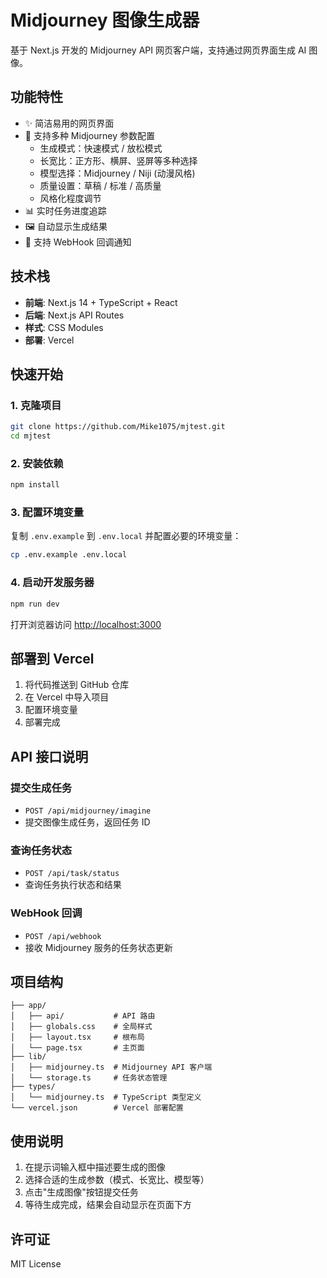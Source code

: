 # Midjourney 图像生成器

基于 Next.js 开发的 Midjourney API 网页客户端，支持通过网页界面生成 AI 图像。

## 功能特性

- ✨ 简洁易用的网页界面
- 🎨 支持多种 Midjourney 参数配置
  - 生成模式：快速模式 / 放松模式
  - 长宽比：正方形、横屏、竖屏等多种选择
  - 模型选择：Midjourney / Niji (动漫风格)
  - 质量设置：草稿 / 标准 / 高质量
  - 风格化程度调节
- 📊 实时任务进度追踪
- 🖼️ 自动显示生成结果
- 🔄 支持 WebHook 回调通知

## 技术栈

- **前端**: Next.js 14 + TypeScript + React
- **后端**: Next.js API Routes
- **样式**: CSS Modules
- **部署**: Vercel

## 快速开始

### 1. 克隆项目

```bash
git clone https://github.com/Mike1075/mjtest.git
cd mjtest
```

### 2. 安装依赖

```bash
npm install
```

### 3. 配置环境变量

复制 `.env.example` 到 `.env.local` 并配置必要的环境变量：

```bash
cp .env.example .env.local
```

### 4. 启动开发服务器

```bash
npm run dev
```

打开浏览器访问 [http://localhost:3000](http://localhost:3000)

## 部署到 Vercel

1. 将代码推送到 GitHub 仓库
2. 在 Vercel 中导入项目
3. 配置环境变量
4. 部署完成

## API 接口说明

### 提交生成任务
- `POST /api/midjourney/imagine`
- 提交图像生成任务，返回任务 ID

### 查询任务状态
- `POST /api/task/status`
- 查询任务执行状态和结果

### WebHook 回调
- `POST /api/webhook`
- 接收 Midjourney 服务的任务状态更新

## 项目结构

```
├── app/
│   ├── api/           # API 路由
│   ├── globals.css    # 全局样式
│   ├── layout.tsx     # 根布局
│   └── page.tsx       # 主页面
├── lib/
│   ├── midjourney.ts  # Midjourney API 客户端
│   └── storage.ts     # 任务状态管理
├── types/
│   └── midjourney.ts  # TypeScript 类型定义
└── vercel.json        # Vercel 部署配置
```

## 使用说明

1. 在提示词输入框中描述要生成的图像
2. 选择合适的生成参数（模式、长宽比、模型等）
3. 点击"生成图像"按钮提交任务
4. 等待生成完成，结果会自动显示在页面下方

## 许可证

MIT License